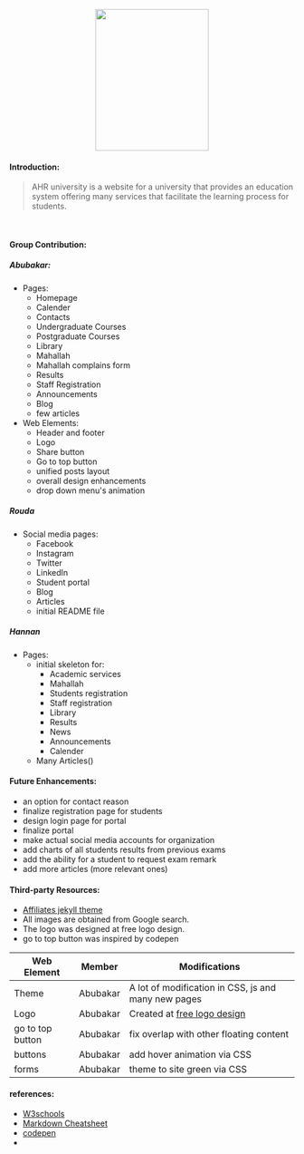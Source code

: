 <p align="center">
  <img width="200" height="250" src="https://raw.githubusercontent.com/ahr-university/site/master/assets/images/logo.png">
</p>

#### Introduction:
> AHR university is a website for a university that provides an education system offering many services that facilitate the learning process for students. 

<br>

#### Group Contribution:

##### Abubakar:
 - Pages:
 	* Homepage
 	* Calender
 	* Contacts
 	* Undergraduate Courses
 	* Postgraduate Courses
 	* Library
 	* Mahallah
 	* Mahallah complains form 
 	* Results
 	* Staff Registration
 	* Announcements
 	* Blog
 	* few articles
 - Web Elements:
 	* Header and footer
 	* Logo
 	* Share button
 	* Go to top button
 	* unified posts layout
 	* overall design enhancements
 	* drop down menu's animation

##### Rouda
 - Social media pages:
 	* Facebook
 	* Instagram
 	* Twitter
 	* LinkedIn
 	* Student portal
 	* Blog
 	* Articles
 	* initial README file

##### Hannan
 - Pages:
 	* initial skeleton for:
 		+ Academic services
 		+ Mahallah
 		+ Students registration
 		+ Staff registration
 		+ Library
 		+ Results
 		+ News
 		+ Announcements
 		+ Calender
 	* Many Articles()

#### Future Enhancements:
- an option for contact reason
- finalize registration page for students
- design login page for portal
- finalize portal
- make actual social media accounts for organization
- add charts of all students results from previous exams
- add the ability for a student to request exam remark
- add more articles (more relevant ones)

#### Third-party Resources:

- [Affiliates jekyll theme](https://github.com/wowthemesnet/affiliates-jekyll-theme)
- All images are obtained from Google search.
- The logo was designed at free logo design.
- go to top button was inspired by codepen

| Web Element | Member | Modifications |
|---|---|---|
| Theme | Abubakar | A lot of modification in CSS, js and many new pages |
| Logo | Abubakar  | Created at [free logo design](freelogodesign.com)  |
|  go to top button |  Abubakar | fix overlap with other floating content  |
|  buttons |  Abubakar |  add hover animation via CSS |
|  forms |  Abubakar |  theme to site green via CSS |


#### references:
- [W3schools](https://www.w3schools.com/)
- [Markdown Cheatsheet](https://github.com/adam-p/markdown-here/wiki/Markdown-Cheatsheet#lists)
- [codepen](https://codepen.io/)
- 